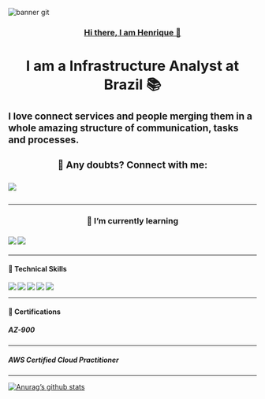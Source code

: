 ![banner git](https://github.com/henriquedcmonteiro/henriquedcmonteiro/assets/139652963/e2cad4ca-f797-4e39-8ce8-44e05eedb7d4)

<a href="#"><h3 p align="center"> Hi there, I am Henrique 👋 <h3></p><a>
<h2 p align="center"> I am a Infrastructure Analyst at Brazil 📚 </h2></p>

<p align="left">I love connect services and people merging them in a whole amazing structure of communication, tasks and processes. 

<h4>🤝 Any doubts? Connect with me: </h4> 
<a href="https://www.linkedin.com/in/henriquedecamposmonteiro/" rel="nofollow"> <img align="left" src="https://img.shields.io/badge/linkedin-%230077B5.svg?style=for-the-badge&logo=linkedin&logoColor=white"></a> 
<br> <hr size="1px">
 <!--- 💬 If you have any question/feedback, I am here to help. --->

<h4>🌱 I’m currently learning</h4> 
<a href="#"><img align="left" src="https://img.shields.io/badge/go-%2300ADD8.svg?style=for-the-badge&logo=go&logoColor=white"/></a>
<a href="#"><img align="left" src="https://img.shields.io/badge/kubernetes-%23326ce5.svg?style=for-the-badge&logo=kubernetes&logoColor=white"></a>  </p><br><hr>

<h4 p align="left">💼 Technical Skills </h4> </p> 
<a href="#"><img align="left" src="https://img.shields.io/badge/Cent%20OS-262577?style=for-the-badge&logo=CentOS&logoColor=white"></a>
<a href="#"><img align="left" src="https://img.shields.io/badge/Ubuntu-E95420?style=for-the-badge&logo=ubuntu&logoColor=white"></a>
<a href="#"><img align="left" src="https://img.shields.io/badge/Shell_Script-121011?style=for-the-badge&logo=gnu-bash&logoColor=white"></a>
<a href="#"><img align="left" src="https://img.shields.io/badge/Microsoft_Azure-0089D6?style=for-the-badge&logo=microsoft-azure&logoColor=white"></a>
<a href="#"><img align="left" src="https://img.shields.io/badge/docker-%230db7ed.svg?style=for-the-badge&logo=docker&logoColor=white"></a> <br>

<hr>

<h4 p align="left">📄 Certifications </h4> </p>
<h5 p align="left">AZ-900</h5></p> <hr>
<h5 p align="left">AWS Certified Cloud Practitioner</h5></p> <hr>

[![Anurag’s github stats](https://github-readme-stats.vercel.app/api?username=henriquedcmonteiro)](https://github.com/henriquedcmonteiro)

<!--- [![Top Langs](https://github-readme-stats.vercel.app/api/top-langs/?username=henriquedcmonteiro&layout=compact)](https://github.com/henriquedcmonteiro) --->

<!---
henriquedcmonteiro/henriquedcmonteiro is a ✨ special ✨ repository because its `README.md` (this file) appears on your GitHub profile.
You can click the Preview link to take a look at your changes.
--->

